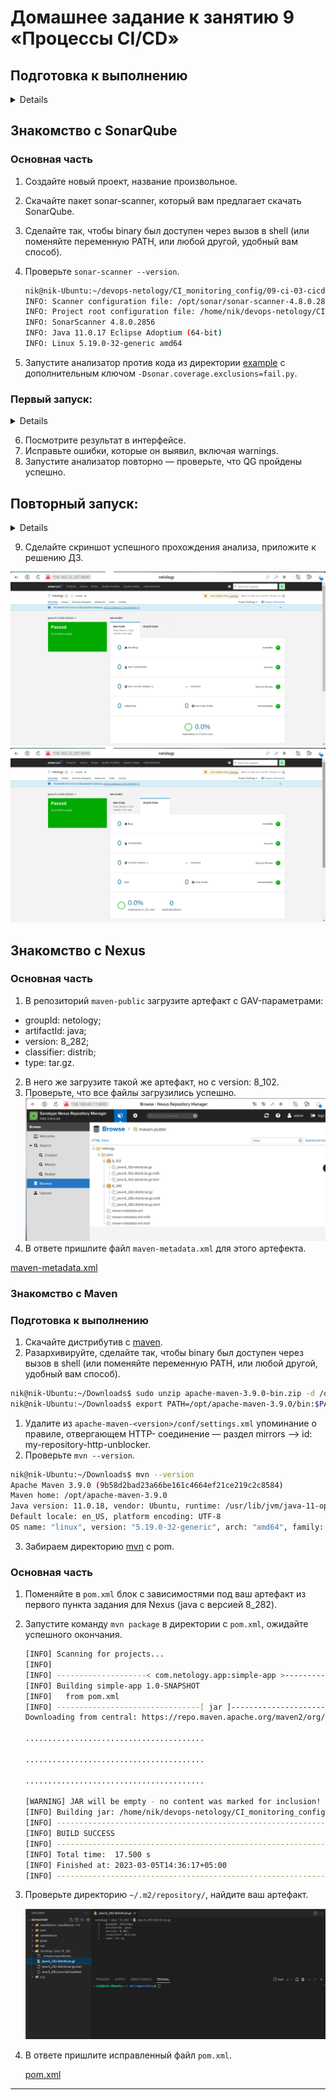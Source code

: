 # Домашнее задание к занятию 9 «Процессы CI/CD»

## Подготовка к выполнению
<details>
1. Создайте два VM в Yandex Cloud с параметрами: 2CPU 4RAM Centos7 (остальное по минимальным требованиям).
2. Пропишите в [inventory](./infrastructure/inventory/cicd/hosts.yml) [playbook](./infrastructure/site.yml) созданные хосты.
3. Добавьте в [files](./infrastructure/files/) файл со своим публичным ключом (id_rsa.pub). Если ключ называется иначе — найдите таску в плейбуке, которая использует id_rsa.pub имя, и исправьте на своё.
4. Запустите playbook, ожидайте успешного завершения.
5. Проверьте готовность SonarQube через [браузер](http://localhost:9000).
6. Зайдите под admin\admin, поменяйте пароль на свой.
7.  Проверьте готовность Nexus через [бразуер](http://localhost:8081).
8. Подключитесь под admin\admin123, поменяйте пароль, сохраните анонимный доступ.
</details>

## Знакомство с SonarQube

### Основная часть

1. Создайте новый проект, название произвольное.
2. Скачайте пакет sonar-scanner, который вам предлагает скачать SonarQube.
3. Сделайте так, чтобы binary был доступен через вызов в shell (или поменяйте переменную PATH, или любой другой, удобный вам способ).
4. Проверьте `sonar-scanner --version`.
   ```bash
   nik@nik-Ubuntu:~/devops-netology/CI_monitoring_config/09-ci-03-cicd/sonar$ sonar-scanner --version
   INFO: Scanner configuration file: /opt/sonar/sonar-scanner-4.8.0.2856-linux/conf/sonar-scanner.properties
   INFO: Project root configuration file: /home/nik/devops-netology/CI_monitoring_config/09-ci-03-cicd/sonar/sonar-project.properties
   INFO: SonarScanner 4.8.0.2856
   INFO: Java 11.0.17 Eclipse Adoptium (64-bit)
   INFO: Linux 5.19.0-32-generic amd64
   ```

5. Запустите анализатор против кода из директории [example](./example) с дополнительным ключом `-Dsonar.coverage.exclusions=fail.py`.
   
### Первый запуск:

<details>

```bash

   nik@nik-Ubuntu:~/devops-netology/CI_monitoring_config/09-ci-03-cicd/netology_project$ sonar-scanner -Dsonar.coverage.exclusions=fail.py
   INFO: Scanner configuration file: /opt/sonar/sonar-scanner-4.8.0.2856-linux/conf/sonar-scanner.properties
   INFO: Project root configuration file: /home/nik/devops-netology/CI_monitoring_config/09-ci-03-cicd/netology_project/sonar-project.properties
   INFO: SonarScanner 4.8.0.2856
   INFO: Java 11.0.17 Eclipse Adoptium (64-bit)
   INFO: Linux 5.19.0-32-generic amd64
   INFO: User cache: /home/nik/.sonar/cache
   INFO: Analyzing on SonarQube server 9.1.0
   INFO: Default locale: "en_US", source code encoding: "UTF-8"
   INFO: Load global settings
   INFO: Load global settings (done) | time=367ms
   INFO: Server id: 9CFC3560-AYamZ675-P4-xTGhOG8K
   INFO: User cache: /home/nik/.sonar/cache
   INFO: Load/download plugins
   INFO: Load plugins index
   INFO: Load plugins index (done) | time=192ms
   INFO: Load/download plugins (done) | time=41556ms
   INFO: Process project properties
   INFO: Process project properties (done) | time=22ms
   INFO: Execute project builders
   INFO: Execute project builders (done) | time=3ms
   INFO: Project key: nik:netology
   INFO: Base dir: /home/nik/devops-netology/CI_monitoring_config/09-ci-03-cicd/netology_project
   INFO: Working dir: /home/nik/devops-netology/CI_monitoring_config/09-ci-03-cicd/netology_project/.scannerwork
   INFO: Load project settings for component key: 'nik:netology'
   INFO: Load project settings for component key: 'nik:netology' (done) | time=244ms
   INFO: Load quality profiles
   INFO: Load quality profiles (done) | time=370ms
   INFO: Load active rules
   INFO: Load active rules (done) | time=6755ms
   INFO: Indexing files...
   INFO: Project configuration:
   INFO:   Excluded sources for coverage: fail.py
   INFO: 2 files indexed
   INFO: 0 files ignored because of scm ignore settings
   INFO: Quality profile for py: Sonar way
   INFO: ------------- Run sensors on module netology
   INFO: Load metrics repository
   INFO: Load metrics repository (done) | time=211ms
   INFO: Sensor Python Sensor [python]
   WARN: Your code is analyzed as compatible with python 2 and 3 by default. This will prevent the detection of issues specific to python 2 or python 3. You can get a more precise analysis by setting a python version in your configuration via the parameter "sonar.python.version"
   INFO: Starting global symbols computation
   INFO: 1 source file to be analyzed
   INFO: Load project repositories
   INFO: Load project repositories (done) | time=223ms
   INFO: 1/1 source file has been analyzed
   INFO: Starting rules execution
   INFO: 1 source file to be analyzed
   INFO: 1/1 source file has been analyzed
   INFO: Sensor Python Sensor [python] (done) | time=1370ms
   INFO: Sensor Cobertura Sensor for Python coverage [python]
   INFO: Sensor Cobertura Sensor for Python coverage [python] (done) | time=17ms
   INFO: Sensor PythonXUnitSensor [python]
   INFO: Sensor PythonXUnitSensor [python] (done) | time=2ms
   INFO: Sensor CSS Rules [cssfamily]
   INFO: No CSS, PHP, HTML or VueJS files are found in the project. CSS analysis is skipped.
   INFO: Sensor CSS Rules [cssfamily] (done) | time=4ms
   INFO: Sensor JaCoCo XML Report Importer [jacoco]
   INFO: 'sonar.coverage.jacoco.xmlReportPaths' is not defined. Using default locations: target/site/jacoco/jacoco.xml,target/site/jacoco-it/jacoco.xml,build/reports/jacoco/test/jacocoTestReport.xml
   INFO: No report imported, no coverage information will be imported by JaCoCo XML Report Importer
   INFO: Sensor JaCoCo XML Report Importer [jacoco] (done) | time=5ms
   INFO: Sensor C# Project Type Information [csharp]
   INFO: Sensor C# Project Type Information [csharp] (done) | time=1ms
   INFO: Sensor C# Analysis Log [csharp]
   INFO: Sensor C# Analysis Log [csharp] (done) | time=42ms
   INFO: Sensor C# Properties [csharp]
   INFO: Sensor C# Properties [csharp] (done) | time=0ms
   INFO: Sensor JavaXmlSensor [java]
   INFO: Sensor JavaXmlSensor [java] (done) | time=2ms
   INFO: Sensor HTML [web]
   INFO: Sensor HTML [web] (done) | time=6ms
   INFO: Sensor VB.NET Project Type Information [vbnet]
   INFO: Sensor VB.NET Project Type Information [vbnet] (done) | time=2ms
   INFO: Sensor VB.NET Analysis Log [vbnet]
   INFO: Sensor VB.NET Analysis Log [vbnet] (done) | time=26ms
   INFO: Sensor VB.NET Properties [vbnet]
   INFO: Sensor VB.NET Properties [vbnet] (done) | time=0ms
   INFO: ------------- Run sensors on project
   INFO: Sensor Zero Coverage Sensor
   INFO: Sensor Zero Coverage Sensor (done) | time=1ms
   INFO: SCM Publisher SCM provider for this project is: git
   INFO: SCM Publisher 1 source file to be analyzed
   INFO: SCM Publisher 0/1 source files have been analyzed (done) | time=91ms
   WARN: Missing blame information for the following files:
   WARN:   * fail.py
   WARN: This may lead to missing/broken features in SonarQube
   INFO: CPD Executor Calculating CPD for 1 file
   INFO: CPD Executor CPD calculation finished (done) | time=14ms
   INFO: Analysis report generated in 210ms, dir size=103.4 kB
   INFO: Analysis report compressed in 28ms, zip size=14.3 kB
   INFO: Analysis report uploaded in 243ms
   INFO: ANALYSIS SUCCESSFUL, you can browse http://158.160.32.207:9000/dashboard?id=nik%3Anetology
   INFO: Note that you will be able to access the updated dashboard once the server has processed the submitted analysis report
   INFO: More about the report processing at http://158.160.32.207:9000/api/ce/task?id=AYaog7Kl-P4-xTGhOMBR
   INFO: Analysis total time: 14.132 s
   INFO: ------------------------------------------------------------------------
   INFO: EXECUTION SUCCESS
   INFO: ------------------------------------------------------------------------
   INFO: Total time: 57.751s
   INFO: Final Memory: 8M/27M
   INFO: ------------------------------------------------------------------------
```
</details>

6. Посмотрите результат в интерфейсе.
7. Исправьте ошибки, которые он выявил, включая warnings.
8. Запустите анализатор повторно — проверьте, что QG пройдены успешно.

## Повторный запуск:

<details>

```bash
nik@nik-Ubuntu:~/devops-netology/CI_monitoring_config/09-ci-03-cicd/netology_project$ sonar-scanner -Dsonar.coverage.exclusions=fail.py
INFO: Scanner configuration file: /opt/sonar/sonar-scanner-4.8.0.2856-linux/conf/sonar-scanner.properties
INFO: Project root configuration file: /home/nik/devops-netology/CI_monitoring_config/09-ci-03-cicd/netology_project/sonar-project.properties
INFO: SonarScanner 4.8.0.2856
INFO: Java 11.0.17 Eclipse Adoptium (64-bit)
INFO: Linux 5.19.0-32-generic amd64
INFO: User cache: /home/nik/.sonar/cache
INFO: Analyzing on SonarQube server 9.1.0
INFO: Default locale: "en_US", source code encoding: "UTF-8"
INFO: Load global settings
INFO: Load global settings (done) | time=246ms
INFO: Server id: 9CFC3560-AYamZ675-P4-xTGhOG8K
INFO: User cache: /home/nik/.sonar/cache
INFO: Load/download plugins
INFO: Load plugins index
INFO: Load plugins index (done) | time=157ms
INFO: Load/download plugins (done) | time=346ms
INFO: Process project properties
INFO: Process project properties (done) | time=12ms
INFO: Execute project builders
INFO: Execute project builders (done) | time=3ms
INFO: Project key: nik:netology
INFO: Base dir: /home/nik/devops-netology/CI_monitoring_config/09-ci-03-cicd/netology_project
INFO: Working dir: /home/nik/devops-netology/CI_monitoring_config/09-ci-03-cicd/netology_project/.scannerwork
INFO: Load project settings for component key: 'nik:netology'
INFO: Load project settings for component key: 'nik:netology' (done) | time=72ms
INFO: Load quality profiles
INFO: Load quality profiles (done) | time=136ms
INFO: Load active rules
INFO: Load active rules (done) | time=3293ms
INFO: Indexing files...
INFO: Project configuration:
INFO:   Excluded sources for coverage: fail.py
INFO: 2 files indexed
INFO: 0 files ignored because of scm ignore settings
INFO: Quality profile for py: Sonar way
INFO: ------------- Run sensors on module netology
INFO: Load metrics repository
INFO: Load metrics repository (done) | time=111ms
INFO: Sensor Python Sensor [python]
INFO: Starting global symbols computation
INFO: 1 source file to be analyzed
INFO: Load project repositories
INFO: Load project repositories (done) | time=71ms
INFO: 1/1 source file has been analyzed
INFO: Starting rules execution
INFO: 1 source file to be analyzed
INFO: 1/1 source file has been analyzed
INFO: Sensor Python Sensor [python] (done) | time=964ms
INFO: Sensor Cobertura Sensor for Python coverage [python]
INFO: Sensor Cobertura Sensor for Python coverage [python] (done) | time=22ms
INFO: Sensor PythonXUnitSensor [python]
INFO: Sensor PythonXUnitSensor [python] (done) | time=2ms
INFO: Sensor CSS Rules [cssfamily]
INFO: No CSS, PHP, HTML or VueJS files are found in the project. CSS analysis is skipped.
INFO: Sensor CSS Rules [cssfamily] (done) | time=2ms
INFO: Sensor JaCoCo XML Report Importer [jacoco]
INFO: 'sonar.coverage.jacoco.xmlReportPaths' is not defined. Using default locations: target/site/jacoco/jacoco.xml,target/site/jacoco-it/jacoco.xml,build/reports/jacoco/test/jacocoTestReport.xml
INFO: No report imported, no coverage information will be imported by JaCoCo XML Report Importer
INFO: Sensor JaCoCo XML Report Importer [jacoco] (done) | time=8ms
INFO: Sensor C# Project Type Information [csharp]
INFO: Sensor C# Project Type Information [csharp] (done) | time=1ms
INFO: Sensor C# Analysis Log [csharp]
INFO: Sensor C# Analysis Log [csharp] (done) | time=25ms
INFO: Sensor C# Properties [csharp]
INFO: Sensor C# Properties [csharp] (done) | time=0ms
INFO: Sensor JavaXmlSensor [java]
INFO: Sensor JavaXmlSensor [java] (done) | time=5ms
INFO: Sensor HTML [web]
INFO: Sensor HTML [web] (done) | time=6ms
INFO: Sensor VB.NET Project Type Information [vbnet]
INFO: Sensor VB.NET Project Type Information [vbnet] (done) | time=2ms
INFO: Sensor VB.NET Analysis Log [vbnet]
INFO: Sensor VB.NET Analysis Log [vbnet] (done) | time=25ms
INFO: Sensor VB.NET Properties [vbnet]
INFO: Sensor VB.NET Properties [vbnet] (done) | time=2ms
INFO: ------------- Run sensors on project
INFO: Sensor Zero Coverage Sensor
INFO: Sensor Zero Coverage Sensor (done) | time=3ms
INFO: SCM Publisher SCM provider for this project is: git
INFO: SCM Publisher 1 source file to be analyzed
INFO: SCM Publisher 0/1 source files have been analyzed (done) | time=97ms
WARN: Missing blame information for the following files:
WARN:   * fail.py
WARN: This may lead to missing/broken features in SonarQube
INFO: CPD Executor Calculating CPD for 1 file
INFO: CPD Executor CPD calculation finished (done) | time=15ms
INFO: Analysis report generated in 139ms, dir size=102.9 kB
INFO: Analysis report compressed in 73ms, zip size=13.9 kB
INFO: Analysis report uploaded in 137ms
INFO: ANALYSIS SUCCESSFUL, you can browse http://158.160.32.207:9000/dashboard?id=nik%3Anetology
INFO: Note that you will be able to access the updated dashboard once the server has processed the submitted analysis report
INFO: More about the report processing at http://158.160.32.207:9000/api/ce/task?id=AYaoywQ8-P4-xTGhOMB9
INFO: Analysis total time: 8.347 s
INFO: ------------------------------------------------------------------------
INFO: EXECUTION SUCCESS
INFO: ------------------------------------------------------------------------
INFO: Total time: 10.742s
INFO: Final Memory: 7M/30M
INFO: ------------------------------------------------------------------------
```

</details>

9.  Сделайте скриншот успешного прохождения анализа, приложите к решению ДЗ.

![](./img/sonar01.png)
![](./img/sonar02.png)

## Знакомство с Nexus

### Основная часть

1. В репозиторий `maven-public` загрузите артефакт с GAV-параметрами:

 *    groupId: netology;
 *    artifactId: java;
 *    version: 8_282;
 *    classifier: distrib;
 *    type: tar.gz.
   
2. В него же загрузите такой же артефакт, но с version: 8_102.
3. Проверьте, что все файлы загрузились успешно.
![](.img/../../09-CI-01-intro/img/nexus01.png)
4. В ответе пришлите файл `maven-metadata.xml` для этого артефекта.
   
[maven-metadata.xml](./nexus/maven-metadata.xml)

### Знакомство с Maven

### Подготовка к выполнению

1. Скачайте дистрибутив с [maven](https://maven.apache.org/download.cgi).
2. Разархивируйте, сделайте так, чтобы binary был доступен через вызов в shell (или поменяйте переменную PATH, или любой другой, удобный вам способ).

```bash
nik@nik-Ubuntu:~/Downloads$ sudo unzip apache-maven-3.9.0-bin.zip -d /opt
nik@nik-Ubuntu:~/Downloads$ export PATH=/opt/apache-maven-3.9.0/bin:$PATH

```

1. Удалите из `apache-maven-<version>/conf/settings.xml` упоминание о правиле, отвергающем HTTP- соединение — раздел mirrors —> id: my-repository-http-unblocker.
2. Проверьте `mvn --version`.
```bash
nik@nik-Ubuntu:~/Downloads$ mvn --version
Apache Maven 3.9.0 (9b58d2bad23a66be161c4664ef21ce219c2c8584)
Maven home: /opt/apache-maven-3.9.0
Java version: 11.0.18, vendor: Ubuntu, runtime: /usr/lib/jvm/java-11-openjdk-amd64
Default locale: en_US, platform encoding: UTF-8
OS name: "linux", version: "5.19.0-32-generic", arch: "amd64", family: "unix"
```

3. Забираем директорию [mvn](./mvn) с pom.

### Основная часть

1. Поменяйте в `pom.xml` блок с зависимостями под ваш артефакт из первого пункта задания для Nexus (java с версией 8_282).
2. Запустите команду `mvn package` в директории с `pom.xml`, ожидайте успешного окончания.

   ```bash
   [INFO] Scanning for projects...
   [INFO] 
   [INFO] --------------------< com.netology.app:simple-app >---------------------
   [INFO] Building simple-app 1.0-SNAPSHOT
   [INFO]   from pom.xml
   [INFO] --------------------------------[ jar ]---------------------------------
   Downloading from central: https://repo.maven.apache.org/maven2/org/apache/maven/plugins/maven-resources-plugin/3.3.0/maven-resources-plugin-3.3.0.pom

   ........................................

   ........................................

   ........................................

   [WARNING] JAR will be empty - no content was marked for inclusion!
   [INFO] Building jar: /home/nik/devops-netology/CI_monitoring_config/09-ci-03-cicd/mvn/target/simple-app-1.0-SNAPSHOT.jar
   [INFO] ------------------------------------------------------------------------
   [INFO] BUILD SUCCESS
   [INFO] ------------------------------------------------------------------------
   [INFO] Total time:  17.500 s
   [INFO] Finished at: 2023-03-05T14:36:17+05:00
   [INFO] ------------------------------------------------------------------------

   ```


3. Проверьте директорию `~/.m2/repository/`, найдите ваш артефакт.
   
    ![](./img/m2.png)

4. В ответе пришлите исправленный файл `pom.xml`.

    [pom.xml](./mvn/pom.xml)

---